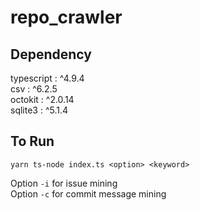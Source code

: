 # repo_crawler

## Dependency
typescript : ^4.9.4</br>
csv : ^6.2.5</br>
octokit : ^2.0.14</br>
sqlite3 : ^5.1.4</br>

## To Run </br>
`yarn ts-node index.ts <option> <keyword>`

Option `-i` for issue mining</br>
Option `-c` for commit message mining</br>
